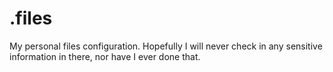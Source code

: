 .files
======

My personal files configuration. Hopefully I will never check in any sensitive information in
there, nor have I ever done that.
